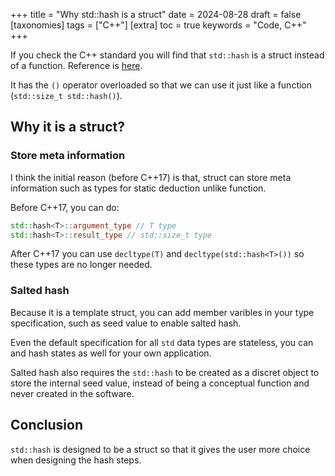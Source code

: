 +++
title = "Why std::hash is a struct"
date = 2024-08-28
draft = false
[taxonomies]
  tags = ["C++"]
[extra]
  toc = true
	keywords = "Code, C++"
+++

If you check the C++ standard you will find that `std::hash` is a struct instead of a function. Reference is [here](https://en.cppreference.com/w/cpp/utility/hash).

It has the `()` operator overloaded so that we can use it just like a function (`std::size_t std::hash()`).

## Why it is a struct?

### Store meta information

I think the initial reason (before C++17) is that, struct can store meta information such as types for static deduction unlike function.

Before C++17, you can do:

```cpp
std::hash<T>::argument_type // T type
std::hash<T>::result_type // std::size_t type
```

After C++17 you can use `decltype(T)` and `decltype(std::hash<T>())` so these types are no longer needed.

### Salted hash

Because it is a template struct, you can add member varibles in your type specification, such as seed value to enable salted hash.

Even the default specification for all `std` data types are stateless, you can and hash states as well for your own application.

Salted hash also requires the `std::hash` to be created as a discret object to store the internal seed value, instead of being a conceptual function and never created in the software.

## Conclusion

`std::hash` is designed to be a struct so that it gives the user more choice when designing the hash steps.